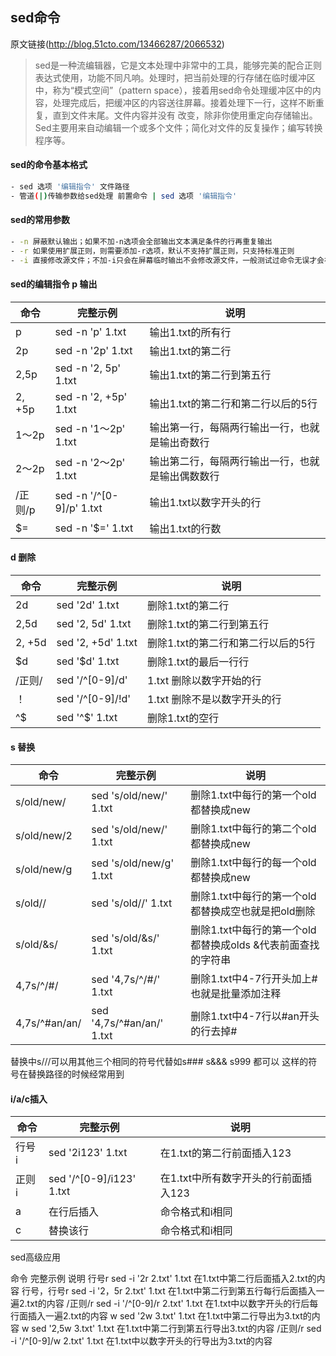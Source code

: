 ## sed命令

原文链接(http://blog.51cto.com/13466287/2066532)

> sed是一种流编辑器，它是文本处理中非常中的工具，能够完美的配合正则表达式使用，功能不同凡响。处理时，把当前处理的行存储在临时缓冲区中，称为“模式空间”（pattern space），接着用sed命令处理缓冲区中的内容，处理完成后，把缓冲区的内容送往屏幕。接着处理下一行，这样不断重复，直到文件末尾。文件内容并没有 改变，除非你使用重定向存储输出。Sed主要用来自动编辑一个或多个文件；简化对文件的反复操作；编写转换程序等。

#### sed的命令基本格式
```bash
- sed 选项 '编辑指令' 文件路径
- 管道(|)传输参数给sed处理 前置命令 | sed 选项 '编辑指令'
```


#### sed的常用参数
```bash
- -n 屏蔽默认输出；如果不加-n选项会全部输出文本满足条件的行再重复输出
- -r 如果使用扩展正则，则需要添加-r选项，默认不支持扩展正则，只支持标准正则
- -i 直接修改源文件；不加-i只会在屏幕临时输出不会修改源文件，一般测试过命令无误才会在脚本中使用-i选项
```


#### sed的编辑指令 p 输出

命令          | 完整示例                 |  说明 
------------ | ------------------------| ------------ 
p            |sed -n 'p' 1.txt         |输出1.txt的所有行 
2p           |sed -n '2p' 1.txt        |输出1.txt的第二行   
2,5p         |sed -n '2, 5p' 1.txt     |输出1.txt的第二行到第五行   
2, +5p       |sed -n '2, +5p' 1.txt    |输出1.txt的第二行和第二行以后的5行  
1～2p        |sed -n '1～2p' 1.txt      |输出第一行，每隔两行输出一行，也就是输出奇数行
2～2p        |sed -n '2～2p' 1.txt      |输出第二行，每隔两行输出一行，也就是输出偶数数行
/正则/p      |sed -n '/^[0-9]/p' 1.txt  |输出1.txt以数字开头的行
$=           |sed -n '$=' 1.txt        |输出1.txt的行数


####  d 删除

命令	         |完整示例	         |说明
------------ | ------------------| ------------ 
2d	         |sed '2d' 1.txt	 |删除1.txt的第二行
2,5d	     |sed '2, 5d' 1.txt	 |删除1.txt的第二行到第五行
2, +5d	     |sed '2, +5d' 1.txt |删除1.txt的第二行和第二行以后的5行
$d	         |sed '$d' 1.txt	 |删除1.txt的最后一行行
/正则/	     |sed '/^[0-9]/d'    |1.txt	删除以数字开始的行
！	         |sed '/^[0-9]/!d'   |1.txt	删除不是以数字开头的行
^$	         |sed '^$' 1.txt	 |删除1.txt的空行


#### s 替换

命令          |	完整示例	                   |说明
------------  | ----------------------------| ------------ 
s/old/new/	  |sed 's/old/new/' 1.txt	    |删除1.txt中每行的第一个old都替换成new
s/old/new/2	  |sed 's/old/new/' 1.txt	    |删除1.txt中每行的第二个old都替换成new
s/old/new/g	  |sed 's/old/new/g' 1.txt	    |删除1.txt中每行的每一个old都替换成new
s/old//	      |sed 's/old//' 1.txt	        |删除1.txt中每行的第一个old都替换成空也就是把old删除
s/old/&s/	  |sed 's/old/&s/' 1.txt	    |删除1.txt中每行的第一个old都替换成olds &代表前面查找的字符串
4,7s/^/#/	  |sed '4,7s/^/#/' 1.txt	    |删除1.txt中4-7行开头加上# 也就是批量添加注释
4,7s/^#an/an/ |sed '4,7s/^#an/an/' 1.txt	|删除1.txt中4-7行以#an开头的行去掉#

替换中s///可以用其他三个相同的符号代替如s### s&&& s999 都可以 这样的符号在替换路径的时候经常用到


#### i/a/c插入
命令           |完整示例                      |说明
------------  | ----------------------------| ------------ 
行号 i	      |sed '2i123' 1.txt	        |在1.txt的第二行前面插入123
正则 i	      |sed '/^[0-9]/i123' 1.txt	    |在1.txt中所有数字开头的行前面插入123
a	          |在行后插入	                    |命令格式和i相同
c	          |替换该行	                    |命令格式和i相同


sed高级应用

命令	完整示例	说明
行号r	sed -i '2r 2.txt' 1.txt	在1.txt中第二行后面插入2.txt的内容
行号，行号r	sed -i '2，5r 2.txt' 1.txt	在1.txt中第二行到第五行每行后面插入一遍2.txt的内容
/正则/r	sed -i '/^[0-9]/r 2.txt' 1.txt	在1.txt中以数字开头的行后每行面插入一遍2.txt的内容
w	sed '2w 3.txt' 1.txt	在1.txt中第二行导出为3.txt的内容
w	sed '2,5w 3.txt' 1.txt	在1.txt中第二行到第五行导出3.txt的内容
/正则/r	sed -i '/^[0-9]/w 2.txt' 1.txt	在1.txt中以数字开头的行导出为3.txt的内容



 
